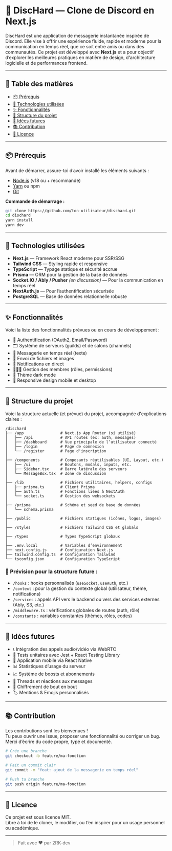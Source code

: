 # 💬 DiscHard — Clone de Discord en Next.js

DiscHard est une application de messagerie instantanée inspirée de Discord. Elle vise à offrir une expérience fluide, rapide et moderne pour la communication en temps réel, que ce soit entre amis ou dans des communautés. Ce projet est développé avec **Next.js** et a pour objectif d’explorer les meilleures pratiques en matière de design, d'architecture logicielle et de performances frontend.

---

## 🚀 Table des matières

- [📦 Prérequis](#-prérequis)
- [🧩 Technologies utilisées](#-technologies-utilisées)
- [✨ Fonctionnalités](#-fonctionnalités)
- [📁 Structure du projet](#-structure-du-projet)
- [🧠 Idées futures](#-idées-futures)
- [📚 Contribution](#-contribution)
- [🪪 Licence](#-licence)

---

## 📦 Prérequis

Avant de démarrer, assure-toi d’avoir installé les éléments suivants :

- [Node.js](https://nodejs.org/) (v18 ou + recommandé)
- [Yarn](https://yarnpkg.com/) ou npm
- [Git](https://git-scm.com/)

**Commande de démarrage :**

```bash
git clone https://github.com/ton-utilisateur/dischard.git
cd dischard
yarn install
yarn dev
```

---

## 🧩 Technologies utilisées

- **Next.js** — Framework React moderne pour SSR/SSG
- **Tailwind CSS** — Styling rapide et responsive
- **TypeScript** — Typage statique et sécurité accrue
- **Prisma** — ORM pour la gestion de la base de données
- **Socket.IO / Ably / Pusher** _(en discussion)_ — Pour la communication en temps réel
- **NextAuth.js** — Pour l’authentification sécurisée
- **PostgreSQL** — Base de données relationnelle robuste

---

## ✨ Fonctionnalités

Voici la liste des fonctionnalités prévues ou en cours de développement :

- 🔐 Authentification (OAuth2, Email/Password)
- 🗂️ Système de serveurs (guilds) et de salons (channels)
- 💬 Messagerie en temps réel (texte)
- 📸 Envoi de fichiers et images
- 🔔 Notifications en direct
- 🧑‍🤝‍🧑 Gestion des membres (rôles, permissions)
- 🌙 Thème dark mode
- 📱 Responsive design mobile et desktop

---

## 📁 Structure du projet

Voici la structure actuelle (et prévue) du projet, accompagnée d'explications claires :

```
/dischard
├── /app                # Next.js App Router (si utilisé)
│   ├── /api            # API routes (ex: auth, messages)
│   ├── /dashboard      # Vue principale de l’utilisateur connecté
│   ├── /login          # Page de connexion
│   └── /register       # Page d'inscription
│
├── /components         # Composants réutilisables (UI, Layout, etc.)
│   ├── /ui             # Boutons, modals, inputs, etc.
│   ├── Sidebar.tsx     # Barre latérale des serveurs
│   └── MessageBox.tsx  # Zone de discussion
│
├── /lib                # Fichiers utilitaires, helpers, configs
│   ├── prisma.ts       # Client Prisma
│   ├── auth.ts         # Fonctions liées à NextAuth
│   └── socket.ts       # Gestion des websockets
│
├── /prisma             # Schéma et seed de base de données
│   └── schema.prisma
│
├── /public             # Fichiers statiques (icônes, logos, images)
│
├── /styles             # Fichiers Tailwind CSS et globals
│
├── /types              # Types TypeScript globaux
│
├── .env.local          # Variables d’environnement
├── next.config.js      # Configuration Next.js
├── tailwind.config.ts  # Configuration Tailwind
└── tsconfig.json       # Configuration TypeScript
```

### 🔮 Prévision pour la structure future :

- `/hooks` : hooks personnalisés (`useSocket`, `useAuth`, etc.)
- `/context` : pour la gestion du contexte global (utilisateur, thème, notifications)
- `/services` : appels API vers le backend ou vers des services externes (Ably, S3, etc.)
- `/middleware.ts` : vérifications globales de routes (auth, rôle)
- `/constants` : variables constantes (thèmes, rôles, codes)

---

## 🧠 Idées futures

- 📞 Intégration des appels audio/vidéo via WebRTC
- 🧪 Tests unitaires avec Jest + React Testing Library
- 📱 Application mobile via React Native
- 📊 Statistiques d’usage du serveur
- 📈 Système de boosts et abonnements
- 🧵 Threads et réactions aux messages
- 🔐 Chiffrement de bout en bout
- 🏷️ Mentions & Emojis personnalisés

---

## 📚 Contribution

Les contributions sont les bienvenues !  
Tu peux ouvrir une issue, proposer une fonctionnalité ou corriger un bug. Merci d’écrire du code propre, typé et documenté.

```bash
# Crée une branche
git checkout -b feature/ma-fonction

# Fait un commit clair
git commit -m "feat: ajout de la messagerie en temps réel"

# Push ta branche
git push origin feature/ma-fonction
```

---

## 🪪 Licence

Ce projet est sous licence MIT.  
Libre à toi de le cloner, le modifier, ou t’en inspirer pour un usage personnel ou académique.

---

> Fait avec ❤️ par 2RK-dev
